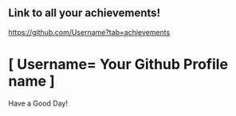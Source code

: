 ## Link to all your achievements!

https://github.com/Username?tab=achievements

# [ Username= Your Github Profile name ]

Have a Good Day!
